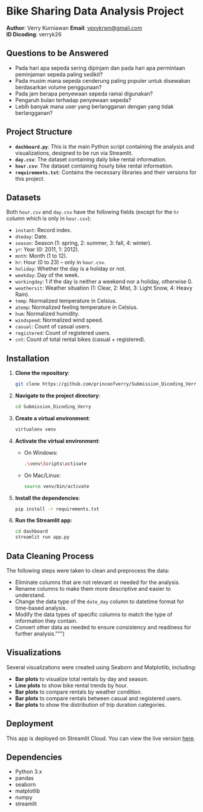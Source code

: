 # Bike Sharing Data Analysis Project

**Author**: Verry Kurniawan
**Email**: vexykrwn@gmail.com  
**ID Dicoding**: verryk26

## Questions to be Answered

- Pada hari apa sepeda sering dipinjam dan pada hari apa permintaan peminjaman sepeda paling sedikit?
- Pada musim mana sepeda cenderung paling populer untuk disewakan berdasarkan volume penggunaan?
- Pada jam berapa penyewaan sepeda ramai digunakan?
- Pengaruh bulan terhadap penyewaan sepeda?
- Lebih banyak mana user yang berlangganan dengan yang tidak berlangganan?

## Project Structure

- **`dashboard.py`**: This is the main Python script containing the analysis and visualizations, designed to be run via Streamlit.
- **`day.csv`**: The dataset containing daily bike rental information.
- **`hour.csv`**: The dataset containing hourly bike rental information.
- **`requirements.txt`**: Contains the necessary libraries and their versions for this project.

## Datasets

Both `hour.csv` and `day.csv` have the following fields (except for the `hr` column which is only in `hour.csv`):

- `instant`: Record index.
- `dteday`: Date.
- `season`: Season (1: spring, 2: summer, 3: fall, 4: winter).
- `yr`: Year (0: 2011, 1: 2012).
- `mnth`: Month (1 to 12).
- `hr`: Hour (0 to 23) – only in `hour.csv`.
- `holiday`: Whether the day is a holiday or not.
- `weekday`: Day of the week.
- `workingday`: 1 if the day is neither a weekend nor a holiday, otherwise 0.
- `weathersit`: Weather situation (1: Clear, 2: Mist, 3: Light Snow, 4: Heavy Rain).
- `temp`: Normalized temperature in Celsius.
- `atemp`: Normalized feeling temperature in Celsius.
- `hum`: Normalized humidity.
- `windspeed`: Normalized wind speed.
- `casual`: Count of casual users.
- `registered`: Count of registered users.
- `cnt`: Count of total rental bikes (casual + registered).

## Installation

1. **Clone the repository**:

   ```bash
   git clone https://github.com/princeofverry/Submission_Dicoding_Verry.git
   ```

2. **Navigate to the project directory**:

   ```bash
   cd Submission_Dicoding_Verry
   ```

3. **Create a virtual environment**:

   ```bash
   virtualenv venv
   ```

4. **Activate the virtual environment**:

   - On Windows:
     ```bash
     .\venv\Scripts\activate
     ```
   - On Mac/Linux:
     ```bash
     source venv/bin/activate
     ```

5. **Install the dependencies**:

   ```bash
   pip install -r requirements.txt
   ```

6. **Run the Streamlit app**:
   ```bash
   cd dashboard
   streamlit run app.py
   ```

## Data Cleaning Process

The following steps were taken to clean and preprocess the data:

- Eliminate columns that are not relevant or needed for the analysis.
- Rename columns to make them more descriptive and easier to understand.
- Change the data type of the `date_day` column to datetime format for time-based analysis.
- Modify the data types of specific columns to match the type of information they contain.
- Convert other data as needed to ensure consistency and readiness for further analysis.""")

## Visualizations

Several visualizations were created using Seaborn and Matplotlib, including:

- **Bar plots** to visualize total rentals by day and season.
- **Line plots** to show bike rental trends by hour.
- **Bar plots** to compare rentals by weather condition.
- **Bar plots** to compare rentals between casual and registered users.
- **Bar plots** to show the distribution of trip duration categories.

## Deployment

This app is deployed on Streamlit Cloud. You can view the live version [here](verry-dicoding.streamlit.app).

## Dependencies

- Python 3.x
- pandas
- seaborn
- matplotlib
- numpy
- streamlit
